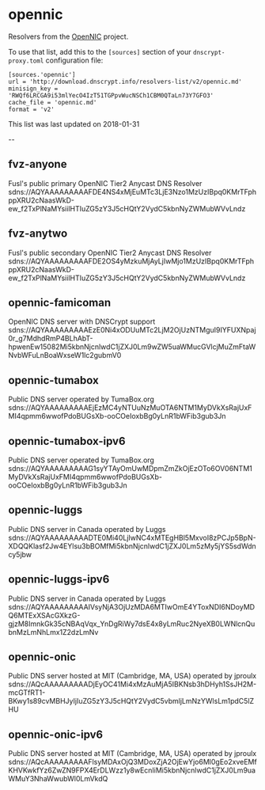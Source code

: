 # opennic

Resolvers from the [OpenNIC](https://www.opennic.org/) project.

To use that list, add this to the `[sources]` section of your
`dnscrypt-proxy.toml` configuration file:

    [sources.'opennic']
    url = 'http://download.dnscrypt.info/resolvers-list/v2/opennic.md'
    minisign_key = 'RWQf6LRCGA9i53mlYecO4IzT51TGPpvWucNSCh1CBM0QTaLn73Y7GFO3'
    cache_file = 'opennic.md'
    format = 'v2'

This list was last updated on 2018-01-31

--

## fvz-anyone
Fusl's public primary OpenNIC Tier2 Anycast DNS Resolver
sdns://AQYAAAAAAAAAFDE4NS4xMjEuMTc3LjE3Nzo1MzUzIBpq0KMrTFphppXRU2cNaasWkD-ew_f2TxPlNaMYsiilHTIuZG5zY3J5cHQtY2VydC5kbnNyZWMubWVvLndz


## fvz-anytwo
Fusl's public secondary OpenNIC Tier2 Anycast DNS Resolver
sdns://AQYAAAAAAAAAFDE2OS4yMzkuMjAyLjIwMjo1MzUzIBpq0KMrTFphppXRU2cNaasWkD-ew_f2TxPlNaMYsiilHTIuZG5zY3J5cHQtY2VydC5kbnNyZWMubWVvLndz


## opennic-famicoman
OpenNIC DNS server with DNSCrypt support
sdns://AQYAAAAAAAAAEzE0Ni4xODUuMTc2LjM2OjUzNTMguI9IYFUXNpaj0r_g7MdhdRmP4BLhAbT-hpwenEw15082Mi5kbnNjcnlwdC1jZXJ0Lm9wZW5uaWMucGVlcjMuZmFtaWNvbWFuLnBoaWxseW1lc2gubmV0


## opennic-tumabox
Public DNS server operated by TumaBox.org
sdns://AQYAAAAAAAAAEjEzMC4yNTUuNzMuOTA6NTM1MyDVkXsRajUxFMI4qpmm6wwofPdoBUGsXb-ooCOeIoxbBg0yLnR1bWFib3gub3Jn


## opennic-tumabox-ipv6
Public DNS server operated by TumaBox.org
sdns://AQYAAAAAAAAAG1syYTAyOmUwMDpmZmZkOjEzOTo6OV06NTM1MyDVkXsRajUxFMI4qpmm6wwofPdoBUGsXb-ooCOeIoxbBg0yLnR1bWFib3gub3Jn


## opennic-luggs
Public DNS server in Canada operated by Luggs
sdns://AQYAAAAAAAAADTE0Mi40LjIwNC4xMTEgHBl5MxvoI8zPCJp5BpN-XDQQKlasf2Jw4EYlsu3bBOMfMi5kbnNjcnlwdC1jZXJ0Lm5zMy5jYS5sdWdncy5jbw


## opennic-luggs-ipv6
Public DNS server in Canada operated by Luggs
sdns://AQYAAAAAAAAAIVsyNjA3OjUzMDA6MTIwOmE4YToxNDI6NDoyMDQ6MTExXSAcGXkzG-gjzM8ImnkGk35cNBAqVqx_YnDgRiWy7dsE4x8yLmRuc2NyeXB0LWNlcnQubnMzLmNhLmx1Z2dzLmNv


## opennic-onic
Public DNS server hosted at MIT (Cambridge, MA, USA) operated by jproulx
sdns://AQcAAAAAAAAADjEyOC41Mi4xMzAuMjA5IBKNsb3hDHyh1SsJH2M-mcGTfRT1-BKwy1s89cvMBHJyIjIuZG5zY3J5cHQtY2VydC5vbmljLmNzYWlsLm1pdC5lZHU


## opennic-onic-ipv6
Public DNS server hosted at MIT (Cambridge, MA, USA) operated by jproulx
sdns://AQcAAAAAAAAAFlsyMDAxOjQ3MDoxZjA2OjEwYjo6Ml0gEo2xveEMfKHVKwkfYz6ZwZN9FPX4ErDLWzz1y8wEcnIiMi5kbnNjcnlwdC1jZXJ0Lm9uaWMuY3NhaWwubWl0LmVkdQ

